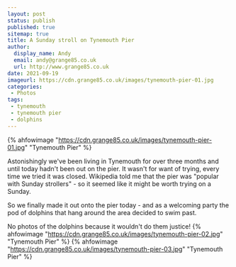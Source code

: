 ```yaml
---
layout: post
status: publish
published: true 
sitemap: true
title: A Sunday stroll on Tynemouth Pier
author:
  display_name: Andy
  email: andy@grange85.co.uk
  url: http://www.grange85.co.uk
date: 2021-09-19
imageurl: https://cdn.grange85.co.uk/images/tynemouth-pier-01.jpg
categories:
 - Photos
tags:
 - tynemouth
 - tynemouth pier
 - dolphins
---
```

{% ahfowimage "https://cdn.grange85.co.uk/images/tynemouth-pier-01.jpg" "Tynemouth Pier" %}

Astonishingly we've been living in Tynemouth for over three months and until today hadn't been out on the pier. It wasn't for want of trying, every time we tried it was closed. Wikipedia told me that the pier was "popular with Sunday strollers" - so it seemed like it might be worth trying on a Sunday.

So we finally made it out onto the pier today - and as a welcoming party the pod of dolphins that hang around the area decided to swim past.

No photos of the dolphins because it wouldn't do them justice!
{% ahfowimage "https://cdn.grange85.co.uk/images/tynemouth-pier-02.jpg" "Tynemouth Pier" %}
{% ahfowimage "https://cdn.grange85.co.uk/images/tynemouth-pier-03.jpg" "Tynemouth Pier" %}
